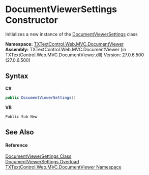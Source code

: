 # DocumentViewerSettings Constructor 
 

Initializes a new instance of the <a href="75e67014-bd81-7112-0fe9-5b7cd5836236">DocumentViewerSettings</a> class

**Namespace:**&nbsp;<a href="c03e00cd-e5cb-0263-89a5-d3d19b314bf7">TXTextControl.Web.MVC.DocumentViewer</a><br />**Assembly:**&nbsp;TXTextControl.Web.MVC.DocumentViewer (in TXTextControl.Web.MVC.DocumentViewer.dll) Version: 27.0.6.500 (27.0.6.500)

## Syntax

**C#**<br />
``` C#
public DocumentViewerSettings()
```

**VB**<br />
``` VB
Public Sub New
```


## See Also


#### Reference
<a href="75e67014-bd81-7112-0fe9-5b7cd5836236">DocumentViewerSettings Class</a><br /><a href="02fbe5f7-47a2-9f75-9bbe-f851dbe18934">DocumentViewerSettings Overload</a><br /><a href="c03e00cd-e5cb-0263-89a5-d3d19b314bf7">TXTextControl.Web.MVC.DocumentViewer Namespace</a><br />